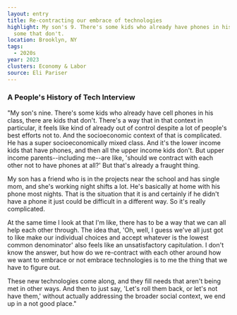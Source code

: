 ```yaml
---
layout: entry
title: Re-contracting our embrace of technologies
highlight: My son's 9. There's some kids who already have phones in his class,
  some that don't.
location: Brooklyn, NY
tags:
  - 2020s
year: 2023
clusters: Economy & Labor
source: Eli Pariser
---
```

### A People's History of Tech Interview

"My son's nine. There's some kids who already have cell phones in his class, there are kids that don't. There's a way that in that context in particular, it feels like kind of already out of control despite a lot of people's best efforts not to. And the socioeconomic context of that is complicated. He has a super socioeconomically mixed class. And it's the lower income kids that have phones, and then all the upper income kids don't. But upper income parents--including me--are like, 'should we  contract with each other not to have phones at all?' But that's already a fraught thing.

My son has a friend who is in the projects near the school and has single mom, and she's working night shifts a lot. He's basically at home with his phone most nights. That is the situation that it is and certainly if he didn't have a phone it just could be difficult in a different way. So it's really complicated. 

At the same time I look at that I'm like, there has to be a way that we can all help each other through. The idea that, 'Oh, well, I guess we've all just got to like make our individual choices and accept whatever is the lowest common denominator' also feels like an unsatisfactory capitulation. I don't know the answer, but how do we re-contract with each other around how we want to embrace or not embrace technologies is to me the thing that we have to figure out.

These new technologies come along, and they fill needs that aren't being met in other ways. And then to just say, 'Let's roll them back, or let's not have them,' without actually addressing the broader social context, we end up in a not good place."